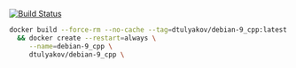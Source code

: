 [![Build Status](https://travis-ci.org/dtulyakov/docker-debian-9_cpp.svg?branch=master)](https://travis-ci.org/dtulyakov/docker-debian-9_cpp)

```BASH
docker build --force-rm --no-cache --tag=dtulyakov/debian-9_cpp:latest . \
  && docker create --restart=always \
     --name=debian-9_cpp \
     dtulyakov/debian-9_cpp \

```
